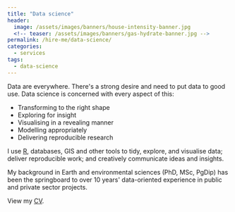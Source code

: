 ```yaml
---
title: "Data science"
header:
  image: /assets/images/banners/house-intensity-banner.jpg
  <!-- teaser: /assets/images/banners/gas-hydrate-banner.jpg -->
permalink: /hire-me/data-science/
categories: 
  - services
tags:
  - data-science
---
```



Data are everywhere. There's a strong desire and need to put data to good use. Data science is concerned with every aspect of this: 

* Transforming to the right shape
* Exploring for insight
* Visualising in a revealing manner
* Modelling appropriately
* Delivering reproducible research

I use [R](https://www.r-project.org/), databases, GIS and other tools to tidy, explore, and visualise data; deliver reproducible work; and creatively communicate ideas and insights.

My background in Earth and environmental sciences (PhD, MSc, PgDip) has been the springboard to over 10 years' data-oriented experience in public and private sector projects.

View my <a href="/cv/">CV</a>.